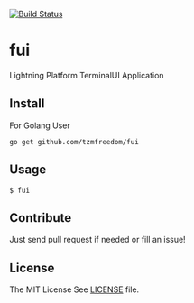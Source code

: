 [![Build Status](https://travis-ci.org/tzmfreedom/lui.svg?branch=master)](https://travis-ci.org/tzmfreedom/lui)

# fui

Lightning Platform TerminalUI Application

## Install

For Golang User
```
go get github.com/tzmfreedom/fui
```

## Usage

```
$ fui
```

## Contribute

Just send pull request if needed or fill an issue!

## License

The MIT License See [LICENSE](https://github.com/tzmfreedom/fui/blob/master/LICENSE) file.
